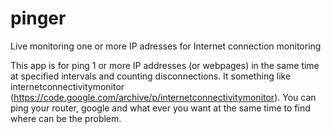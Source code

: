 # pinger
Live monitoring one or more IP adresses for Internet connection monitoring

This app is for ping 1 or more IP addresses (or webpages) in the same time at specified intervals and counting disconnections.
It something like internetconnectivitymonitor (https://code.google.com/archive/p/internetconnectivitymonitor).
You can ping your router, google and what ever you want at the same time to find where can be the problem.
